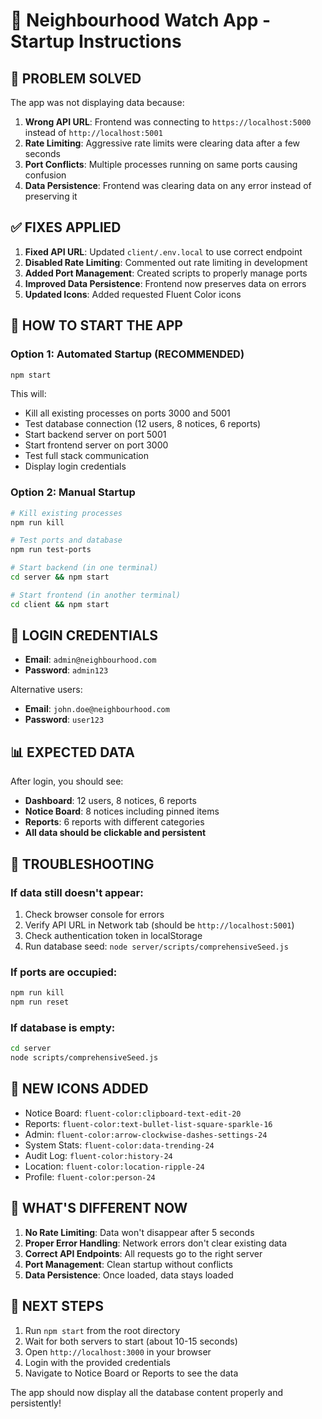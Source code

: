 # 🚀 Neighbourhood Watch App - Startup Instructions

## 🎯 PROBLEM SOLVED
The app was not displaying data because:
1. **Wrong API URL**: Frontend was connecting to `https://localhost:5000` instead of `http://localhost:5001`
2. **Rate Limiting**: Aggressive rate limits were clearing data after a few seconds
3. **Port Conflicts**: Multiple processes running on same ports causing confusion
4. **Data Persistence**: Frontend was clearing data on any error instead of preserving it

## ✅ FIXES APPLIED
1. **Fixed API URL**: Updated `client/.env.local` to use correct endpoint
2. **Disabled Rate Limiting**: Commented out rate limiting in development
3. **Added Port Management**: Created scripts to properly manage ports
4. **Improved Data Persistence**: Frontend now preserves data on errors
5. **Updated Icons**: Added requested Fluent Color icons

## 🚀 HOW TO START THE APP

### Option 1: Automated Startup (RECOMMENDED)
```bash
npm start
```
This will:
- Kill all existing processes on ports 3000 and 5001
- Test database connection (12 users, 8 notices, 6 reports)
- Start backend server on port 5001
- Start frontend server on port 3000
- Test full stack communication
- Display login credentials

### Option 2: Manual Startup
```bash
# Kill existing processes
npm run kill

# Test ports and database
npm run test-ports

# Start backend (in one terminal)
cd server && npm start

# Start frontend (in another terminal)
cd client && npm start
```

## 🔑 LOGIN CREDENTIALS
- **Email**: `admin@neighbourhood.com`
- **Password**: `admin123`

Alternative users:
- **Email**: `john.doe@neighbourhood.com`
- **Password**: `user123`

## 📊 EXPECTED DATA
After login, you should see:
- **Dashboard**: 12 users, 8 notices, 6 reports
- **Notice Board**: 8 notices including pinned items
- **Reports**: 6 reports with different categories
- **All data should be clickable and persistent**

## 🔧 TROUBLESHOOTING

### If data still doesn't appear:
1. Check browser console for errors
2. Verify API URL in Network tab (should be `http://localhost:5001`)
3. Check authentication token in localStorage
4. Run database seed: `node server/scripts/comprehensiveSeed.js`

### If ports are occupied:
```bash
npm run kill
npm run reset
```

### If database is empty:
```bash
cd server
node scripts/comprehensiveSeed.js
```

## 🎨 NEW ICONS ADDED
- Notice Board: `fluent-color:clipboard-text-edit-20`
- Reports: `fluent-color:text-bullet-list-square-sparkle-16`
- Admin: `fluent-color:arrow-clockwise-dashes-settings-24`
- System Stats: `fluent-color:data-trending-24`
- Audit Log: `fluent-color:history-24`
- Location: `fluent-color:location-ripple-24`
- Profile: `fluent-color:person-24`

## 🔄 WHAT'S DIFFERENT NOW
1. **No Rate Limiting**: Data won't disappear after 5 seconds
2. **Proper Error Handling**: Network errors don't clear existing data
3. **Correct API Endpoints**: All requests go to the right server
4. **Port Management**: Clean startup without conflicts
5. **Data Persistence**: Once loaded, data stays loaded

## 🎯 NEXT STEPS
1. Run `npm start` from the root directory
2. Wait for both servers to start (about 10-15 seconds)
3. Open `http://localhost:3000` in your browser
4. Login with the provided credentials
5. Navigate to Notice Board or Reports to see the data

The app should now display all the database content properly and persistently!